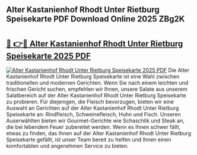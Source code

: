 ## Alter Kastanienhof Rhodt Unter Rietburg Speisekarte PDF Download Online 2025 ZBg2K

# <h2><a href="http://gcebih.nevu.top/?p=Alter+Kastanienhof+Rhodt+Unter+Rietburg+Speisekarte">🔗 👉🔴 Alter Kastanienhof Rhodt Unter Rietburg Speisekarte 2025 PDF</a></h2>

[![Alter Kastanienhof Rhodt Unter Rietburg Speisekarte 2025 PDF](https://i.imgur.com/dBaPXMq.png)](http://gcebih.nevu.top/?p=Alter+Kastanienhof+Rhodt+Unter+Rietburg+Speisekarte)
Die Alter Kastanienhof Rhodt Unter Rietburg Speisekarte ist eine Wahl zwischen traditionellen und modernen Gerichten. Wenn Sie nach einem leichten und frischen Gericht suchen, empfehlen wir Ihnen, unsere Salate aus unserem Salatbereich auf der Alter Kastanienhof Rhodt Unter Rietburg Speisekarte zu probieren. Für diejenigen, die Fleisch bevorzugen, bieten wir eine Auswahl an Gerichten auf der Alter Kastanienhof Rhodt Unter Rietburg Speisekarte an: Rindfleisch, Schweinefleisch, Huhn und Fisch. Unseren Auserwählten bieten wir Gourmet-Gerichte wie Schaschlik und Steak an, die bei lebendem Feuer zubereitet werden. Wenn es Ihnen schwer fällt, etwas zu finden, das Ihnen auf der Alter Kastanienhof Rhodt Unter Rietburg Speisekarte gefällt, ist unser Team bereit zu helfen und Ihnen einen komfortablen und angenehmen Service zu bieten.

